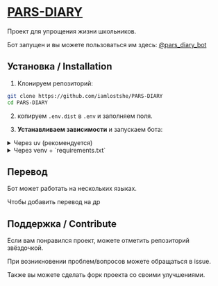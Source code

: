 # [PARS-DIARY](https://t.me/pars_diary_bot)

Проект для упрощения жизни школьников.

Бот запущен и вы можете пользоваться им здесь:
[@pars_diary_bot](https://t.me/pars_diary_bot)

## Установка / Installation

1. Клонируем репозиторий:

``` bash
git clone https://github.com/iamlostshe/PARS-DIARY
cd PARS-DIARY
```

2. копируем `.env.dist` в `.env` и заполняем поля.

3. **Устанавливаем зависимости** и запускаем бота:

<details>
<summary>Через uv (рекомендуется)</summary>

**Устанавливаем `uv` (если еще не установлен):**

Linux:

``` bash
curl -LsSf https://astral.sh/uv/install.sh | sh
```

Windows:

``` bash
powershell -ExecutionPolicy ByPass -c "irm https://astral.sh/uv/install.ps1 | iex"
```

**Запускаем:**

```bash
uv run python -m pars_diary
```

</details>

<details>
<summary>Через venv + `requirements.txt`</summary>

**Создаём виртуальное окружение**:

``` bash
python -m venv .venv
```

**Активируем виртуальное окружение**:

``` bash
. .venv/bin/activate
```

> Последняя команда для Windows:
>
> ``` bash
> .venv\Scripts\activate
> ```

**Устанавливаем зависимости**:

``` bash
pip install -r requirements.txt
```

**Компилируем перевод**:

```bash
pybabel compile -d locales -D messages
```

**Запускаем бота**:

``` bash
python -m pars_diary
```

</details>

## Перевод
Бот может работать на нескольких языках.

Чтобы добавить перевод на др


## Поддержка / Contribute

Если вам понравился проект, можете отметить репозиторий звёздочкой.

При возникновении проблем/вопросов можете обращаться в issue.

Также вы можете сделать форк проекта со своими улучшениями.
